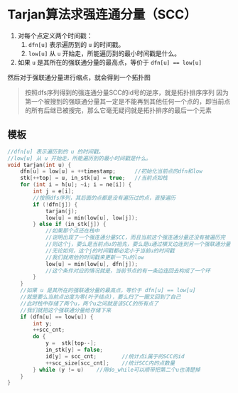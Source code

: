 # Tarjan算法求强连通分量（SCC）
1. 对每个点定义两个时间戳：
    1. `dfn[u]` 表示遍历到的 `u` 的时间戳。
    2. `low[u]` 从 `u` 开始走，所能遍历到的最小时间戳是什么。
2. 如果 `u` 是其所在的强联通分量的最高点，等价于 `dfn[u] == low[u]`

然后对于强联通分量进行缩点，就会得到一个拓扑图
> 按照dfs序列得到的强连通分量SCC的id号的逆序，就是拓扑排序序列
> 因为第一个被搜到的强联通分量其一定是不能再到其他任何一个点的，即当前点的所有后继已被搜完，那么它毫无疑问就是拓扑排序的最后一个元素

## 模板
```c++
//dfn[u] 表示遍历到的 u 的时间戳。
//low[u] 从 u 开始走，所能遍历到的最小时间戳是什么。
void tarjan(int u) {
    dfn[u] = low[u] = ++timestamp;      //初始化当前点的dfn和low
    stk[++top] = u, in_stk[u] = true;   //当前点如栈
    for (int i = h[u]; ~i; i = ne[i]) {
        int j = e[i];
        //按照dfs序列，其后面的点都是没有遍历过的点，直接遍历
        if (!dfn[j]) {
            tarjan(j);
            low[u] = min(low[u], low[j]);
        } else if (in_stk[j]) {
            //如果那个点还在栈中
            //说明出现了一个强连通分量SCC，而且当前这个强连通分量还没有被遍历完
            //则这个j，要么是当前点u的祖先，要么是u通过横叉边连到另一个强联通分量
            //无论如何，这个j的时间戳都必定小于当前u的时间戳
            //我们就用他的时间戳来更新一下u的low
            low[u] = min(low[u], dfn[j]);
            //这个条件对应的情况就是，当前节点的有一条边连回去构成了一个环
        }
    }
    //如果 u 是其所在的强联通分量的最高点，等价于 dfn[u] == low[u]
    //就是要么当前点出度为零(叶子结点)，要么扫了一圈又回到了自己
    //此时栈中存储了两个u，两个u之间就是该SCC的所有点了
    //我们就把这个强联通分量给存储下来
    if (dfn[u] == low[u]) {
        int y;
        ++scc_cnt;
        do {
            y =  stk[top--];
            in_stk[y] = false;
            id[y] = scc_cnt;        //统计点i属于的SCC的id
            ++scc_size[scc_cnt];    //统计SCC内的点数量
        } while (y != u)    //用do_while可以顺带把第二个u也清楚掉
    }
}
```